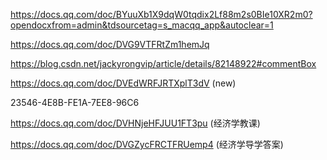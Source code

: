 https://docs.qq.com/doc/BYuuXb1X9dqW0tqdix2Lf88m2s0BIe10XR2m0?opendocxfrom=admin&tdsourcetag=s_macqq_app&autoclear=1

https://docs.qq.com/doc/DVG9VTFRtZm1hemJq

https://blog.csdn.net/jackyrongvip/article/details/82148922#commentBox

https://docs.qq.com/doc/DVEdWRFJRTXplT3dV  (new)

23546-4E8B-FE1A-7EE8-96C6

https://docs.qq.com/doc/DVHNjeHFJUU1FT3pu (经济学教课)


https://docs.qq.com/doc/DVGZycFRCTFRUemp4 (经济学导学答案)
